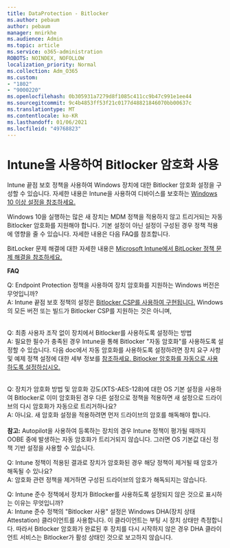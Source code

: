```yaml
---
title: DataProtection - Bitlocker
ms.author: pebaum
author: pebaum
manager: mnirkhe
ms.audience: Admin
ms.topic: article
ms.service: o365-administration
ROBOTS: NOINDEX, NOFOLLOW
localization_priority: Normal
ms.collection: Adm_O365
ms.custom:
- "1802"
- "9000220"
ms.openlocfilehash: 0b305931a7279d8f1085c411cc9b47c991e1ee44
ms.sourcegitcommit: 9c4b4853ff53f21c0177d48821846070bb00637c
ms.translationtype: MT
ms.contentlocale: ko-KR
ms.lasthandoff: 01/06/2021
ms.locfileid: "49768823"
---
```

# <a name="enabling-bitlocker-encryption-with-intune"></a>Intune을 사용하여 Bitlocker 암호화 사용

 Intune 끝점 보호 정책을 사용하여 Windows 장치에 대한 Bitlocker 암호화 설정을 구성할 수 있습니다. 자세한 내용은 Intune을 사용하여 디바이스를 보호하는 [Windows 10 이상 설정을 참조하세요.](https://docs.microsoft.com/intune/endpoint-protection-windows-10#windows-encryption)
 
Windows 10을 실행하는 많은 새 장치는 MDM 정책을 적용하지 않고 트리거되는 자동 Bitlocker 암호화를 지원해야 합니다. 기본 설정이 아닌 설정이 구성된 경우 정책 적용에 영향을 줄 수 있습니다. 자세한 내용은 다음 FAQ를 참조합니다.
 
BitLocker 문제 해결에 대한 자세한 내용은 [Microsoft Intune에서 BitLocker 정책 문제 해결을 참조하세요.](https://docs.microsoft.com/intune/protect/troubleshoot-bitlocker-policies)
 
 
**FAQ**

Q: Endpoint Protection 정책을 사용하여 장치 암호화를 지원하는 Windows 버전은 무엇입니까?<br>
A: Intune 끝점 보호 정책의 설정은 [Bitlocker CSP를 사용하여 구현됩니다.](https://docs.microsoft.com/windows/client-management/mdm/bitlocker-csp) Windows의 모든 버전 또는 빌드가 Bitlocker CSP를 지원하는 것은 아니며, <br><br>

Q: 최종 사용자 조작 없이 장치에서 Bitlocker를 사용하도록 설정하는 방법<br>
A: 필요한 필수가 충족된 경우 Intune을 통해 Bitlocker "자동 암호화"를 사용하도록 설정할 수 있습니다. 다음 doc에서 자동 암호화를 사용하도록 설정하려면 장치 요구 사항 및 예제 정책 설정에 대한 세부 정보를 [참조하세요. Bitlocker 암호화를 자동으로 사용하도록 설정하십시오.](https://docs.microsoft.com/mem/intune/protect/encrypt-devices#silently-enable-bitlocker-on-devices) <br><br>

Q: 장치가 암호화 방법 및 암호화 강도(XTS-AES-128)에 대한 OS 기본 설정을 사용하여 Bitlocker로 이미 암호화된 경우 다른 설정으로 정책을 적용하면 새 설정으로 드라이브의 다시 암호화가 자동으로 트리거하나요?<br>
A: 아니요. 새 암호화 설정을 적용하려면 먼저 드라이브의 암호를 해독해야 합니다.<br><br>
**참고:** Autopilot을 사용하여 등록하는 장치의 경우 Intune 정책이 평가될 때까지 OOBE 중에 발생하는 자동 암호화가 트리거되지 않습니다. 그러면 OS 기본값 대신 정책 기반 설정을 사용할 수 있습니다.
 
Q: Intune 정책이 적용된 결과로 장치가 암호화된 경우 해당 정책이 제거될 때 암호가 해독될 수 있나요?<br>
A: 암호화 관련 정책을 제거하면 구성된 드라이브의 암호가 해독되지는 않습니다.
 
Q: Intune 준수 정책에서 장치가 Bitlocker를 사용하도록 설정되지 않은 것으로 표시하는 이유는 무엇입니까?<br>
A: Intune 준수 정책의 "Bitlocker 사용" 설정은 Windows DHA(장치 상태 Attestation) 클라이언트를 사용합니다. 이 클라이언트는 부팅 시 장치 상태만 측정합니다. 따라서 Bitlocker 암호화가 완료된 후 장치를 다시 시작하지 않은 경우 DHA 클라이언트 서비스는 Bitlocker가 활성 상태인 것으로 보고하지 않습니다.
 
 